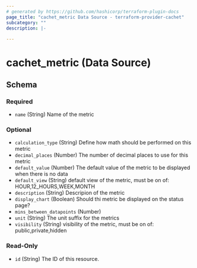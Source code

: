 ```yaml
---
# generated by https://github.com/hashicorp/terraform-plugin-docs
page_title: "cachet_metric Data Source - terraform-provider-cachet"
subcategory: ""
description: |-
  
---
```


# cachet_metric (Data Source)





<!-- schema generated by tfplugindocs -->
## Schema

### Required

- `name` (String) Name of the metric

### Optional

- `calculation_type` (String) Define how math should be performed on this metric
- `decimal_places` (Number) The number of decimal places to use for this metric
- `default_value` (Number) The default value of the metric to be displayed when there is no data
- `default_view` (String) default view of the metric, must be on of: HOUR,12_HOURS,WEEK,MONTH
- `description` (String) Descripion of the metric
- `display_chart` (Boolean) Should thi metric be displayed on the status page?
- `mins_between_datapoints` (Number)
- `unit` (String) The unit suffix for the metrics
- `visibility` (String) visibility of the metric, must be on of: public,private,hidden

### Read-Only

- `id` (String) The ID of this resource.


